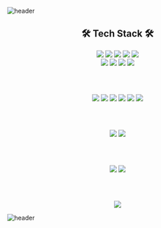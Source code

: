 ![header](https://capsule-render.vercel.app/api?type=waving&color=A8D066&height=300&section=header&text=Seongmin%20Kim&fontSize=90)

<div align="center">
<h2>🛠 Tech Stack 🛠</h2>

<img src="https://img.shields.io/badge/Java-007396?style=flat&logo=Java&logoColor=white">
<img src="https://img.shields.io/badge/servlet-93A4F4?style=flat&logo=jsp&logoColor=white"> 
<img src="https://img.shields.io/badge/jsp-DE6C1E?style=flat&logo=jsp&logoColor=white"> 
<img src="https://img.shields.io/badge/springFramework-6DB33F?style=flat&logo=spring&logoColor=white"> 
<img src="https://img.shields.io/badge/springBoot-6DB33F?style=flat&logo=springBoot&logoColor=white"> 
<br>
<img src="https://img.shields.io/badge/OracleDB-F80000?style=flat&logo=oracle&logoColor=white"> 
<img src="https://img.shields.io/badge/python-3776AB?style=flat&logo=python&logoColor=white"> 
<img src="https://img.shields.io/badge/R-276DC3?style=flat&logo=R&logoColor=white"> 
<img src="https://img.shields.io/badge/apachetomcat-F8DC75?style=flat&logo=apachetomcat&logoColor=black"> 

<br><br>

<img src="https://img.shields.io/badge/html-E34F26?style=flat&logo=html5&logoColor=white"> 
<img src="https://img.shields.io/badge/CSS-1572B6?style=flat&logo=CSS3&logoColor=white"> 
<img src="https://img.shields.io/badge/javascript-F7DF1E?style=flat&logo=javascript&logoColor=black"> 
<img src="https://img.shields.io/badge/jquery-0769AD?style=flat&logo=jquery&logoColor=white"> 
<img src="https://img.shields.io/badge/Bootstrap-7952B3?style=flat&logo=Bootstrap&logoColor=white"> 
<img src="https://img.shields.io/badge/React-61DAFB?style=flat&logo=React&logoColor=white"> 

<br><br>

<img src="https://img.shields.io/badge/AWS-232F3E?style=flat&logo=AmazonAWS&logoColor=white"> 
<img src="https://img.shields.io/badge/Ubuntu-E95420?style=flat&logo=Ubuntu&logoColor=white">

<br><br>

<img src="https://img.shields.io/badge/Git-F05032?style=flat&logo=Git&logoColor=white"> 
<img src="https://img.shields.io/badge/GitHub-181717?style=flat&logo=GitHub&logoColor=white">

<br><br>

<a href="https://www.notion.so/51963436328541d0ae517b01d13716ee?pvs=4"><img src="https://img.shields.io/badge/Notion-000000?style=flat&logo=Notion&logoColor=white"></a>

</div>

![header](https://capsule-render.vercel.app/api?type=waving&color=E6F1D3&height=300&section=footer&text=&fontSize=90)


<!--
### Hi there 👋
**sungminw/sungminw** is a ✨ _special_ ✨ repository because its `README.md` (this file) appears on your GitHub profile.

Here are some ideas to get you started:

- 🔭 I’m currently working on ...
- 🌱 I’m currently learning ...
- 👯 I’m looking to collaborate on ...
- 🤔 I’m looking for help with ...
- 💬 Ask me about ...
- 📫 How to reach me: ...
- 😄 Pronouns: ...
- ⚡ Fun fact: ...
-->
